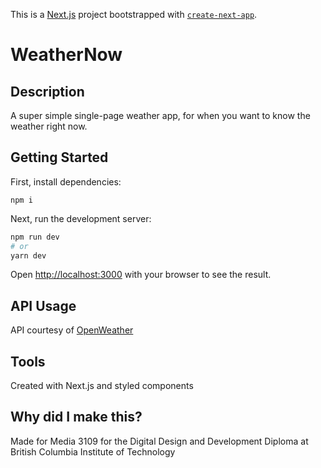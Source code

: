 This is a [Next.js](https://nextjs.org/) project bootstrapped with [`create-next-app`](https://github.com/vercel/next.js/tree/canary/packages/create-next-app).

# WeatherNow

## Description
A super simple single-page weather app, for when you want to know the weather right now. 

## Getting Started
First, install dependencies:
```
npm i
```

Next, run the development server:
```bash
npm run dev
# or
yarn dev
```

Open [http://localhost:3000](http://localhost:3000) with your browser to see the result.

## API Usage
API courtesy of [OpenWeather](https://openweathermap.org/api)

## Tools
Created with Next.js and styled components

## Why did I make this?
Made for Media 3109 for the Digital Design and Development Diploma at British Columbia Institute of Technology

